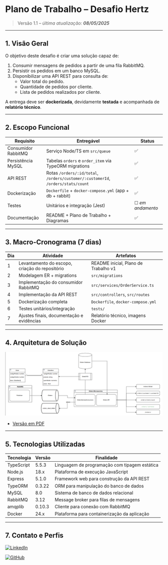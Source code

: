 # Plano de Trabalho – Desafio Hertz

> Versão 1.1 – _última atualização: **08/05/2025**_

---

## 1. Visão Geral
O objetivo deste desafio é criar uma solução capaz de:
1. Consumir mensagens de pedidos a partir de uma fila RabbitMQ.
2. Persistir os pedidos em um banco MySQL.
3. Disponibilizar uma API REST para consulta de:
   - Valor total do pedido.  
   - Quantidade de pedidos por cliente.  
   - Lista de pedidos realizados por cliente.  

A entrega deve ser **dockerizada**, devidamente **testada** e acompanhada de **relatório técnico**.

---

## 2. Escopo Funcional
| Requisito | Entregável | Status |
|-----------|-----------|---|
| Consumidor RabbitMQ | Serviço Node/TS em `src/queue` | ✅ |
| Persistência MySQL | Tabelas `orders` e `order_item` via TypeORM migrations | ✅ |
| API REST | Rotas `/orders/:id/total`, `/orders/customer/:customerId`, `/orders/stats/count` | ✅ |
| Dockerização | `Dockerfile` + `docker-compose.yml` (app + db + rabbit) | ✅ |
| Testes | Unitários e integração (Jest) | ☐ _em andamento_ |
| Documentação | README + Plano de Trabalho + Diagramas | ✅|

---

## 3. Macro-Cronograma (7 dias)

| Dia | Atividade | Artefatos                            |
|-----|-----------|--------------------------------------|
| 1 | Levantamento do escopo, criação do repositório | README inicial, Plano de Trabalho v1 |
| 2 | Modelagem ER + migrations | `src/migrations`                     |
| 3 | Implementação do consumidor RabbitMQ | `src/services/OrderService.ts`       |
| 4 | Implementação da API REST | `src/controllers`, `src/routes`      |
| 5 | Dockerização completa | `Dockerfile`, `docker-compose.yml`   |
| 6 | Testes unitários/integração | `tests/`                             |
| 7 | Ajustes finais, documentação e evidências | Relatório técnico, imagens Docker    |

---

## 4. Arquitetura de Solução

![Diagrama de Arquitetura](./arquitetura.png)

- [Versão em PDF](./arquitetura.pdf)

---

## 5. Tecnologias Utilizadas

| Tecnologia | Versão | Finalidade |
|------------|--------|------------|
| TypeScript | 5.5.3 | Linguagem de programação com tipagem estática |
| Node.js | 18.x | Plataforma de execução JavaScript |
| Express | 5.1.0 | Framework web para construção da API REST |
| TypeORM | 0.3.22 | ORM para manipulação do banco de dados |
| MySQL | 8.0 | Sistema de banco de dados relacional |
| RabbitMQ | 3.12 | Message broker para filas de mensagens |
| amqplib | 0.10.3 | Cliente para conexão com RabbitMQ |
| Docker | 24.x | Plataforma para containerização da aplicação |

---



## 7. Contato e Perfis

[![LinkedIn](https://img.shields.io/badge/-LinkedIn-0077B5?style=for-the-badge&logo=linkedin&logoColor=white)](https://www.linkedin.com/in/seu-perfil-linkedin/)

[![GitHub](https://img.shields.io/badge/-GitHub-181717?style=for-the-badge&logo=github&logoColor=white)](https://github.com/seu-usuario-github)
